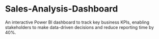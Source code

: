 # Sales-Analysis-Dashboard
An interactive Power BI dashboard to track key business KPIs, enabling stakeholders to make data-driven decisions and reduce reporting time by 40%.
